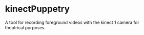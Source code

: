 # kinectPuppetry
A tool for recording foreground videos with the kinect 1 camera for theatrical purposes.
